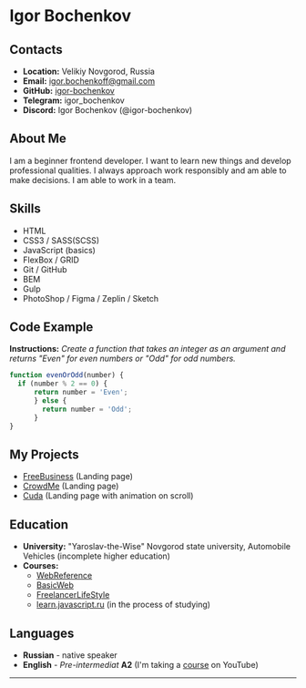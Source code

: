 # Igor Bochenkov

## Contacts

* **Location:** Velikiy Novgorod, Russia
* **Email:** igor.bochenkoff@gmail.com
* **GitHub:** [igor-bochenkov](https://github.com/igor-bochenkov)
* **Telegram:** igor_bochenkov
* **Discord:** Igor Bochenkov (@igor-bochenkov)

## About Me
I am a beginner frontend developer. I want to learn new things and develop professional qualities. I always approach work responsibly and am able to make decisions. I am able to work in a team.

## Skills
* HTML
* CSS3 / SASS(SCSS)
* JavaScript (basics)
* FlexBox / GRID
* Git / GitHub
* BEM
* Gulp
* PhotoShop / Figma / Zeplin / Sketch

## Code Example
**Instructions:** _Create a function that takes an integer as an argument and returns "Even" for even numbers or "Odd" for odd numbers._
```javascript
function evenOrOdd(number) {
  if (number % 2 == 0) {
      return number = 'Even';
      } else {
        return number = 'Odd';
      }
}
```

## My Projects
* [FreeBusiness](https://igor-bochenkov.github.io/layout---FreeBusiness/) (Landing page)
* [CrowdMe](https://igor-bochenkov.github.io/layout---CrowdMe/) (Landing page)
* [Cuda](https://igor-bochenkov.github.io/layout---Cuda/) (Landing page with animation on scroll)

## Education
* **University:** "Yaroslav-the-Wise" Novgorod state university, Automobile Vehicles (incomplete higher education)
* **Courses:**
  * [WebReference](https://webref.ru/course)
  * [BasicWeb](https://basicweb.ru/html/vvedenie.php)
  * [FreelancerLifeStyle](https://www.youtube.com/@FreelancerLifeStyle)
  * [learn.javascript.ru](https://learn.javascript.ru/) (in the process of studying)

## Languages
* **Russian** - native speaker
* **English** - _Pre-intermediat_ **A2** (I'm taking a [course](https://www.youtube.com/@user-xw2tj4lx5f) on YouTube)

***